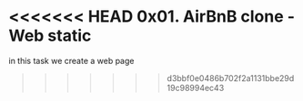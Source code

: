 <<<<<<< HEAD
0x01. AirBnB clone - Web static
=======
in this task we create a web page
>>>>>>> d3bbf0e0486b702f2a1131bbe29d19c98994ec43
